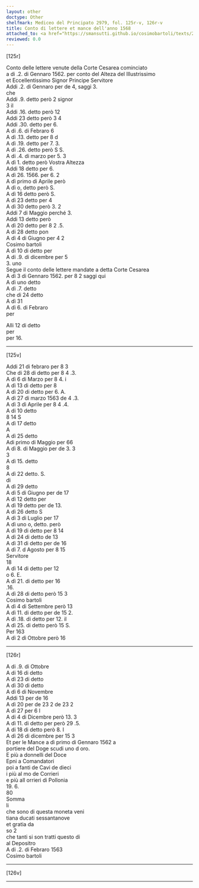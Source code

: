 ```yaml
---
layout: other
doctype: Other
shelfmark: Mediceo del Principato 2979, fol. 125r-v, 126r-v
title: Conto di lettere et mance dell'anno 1568
attached_to: <a href="https://smansutti.github.io/cosimobartoli/texts/2979_059/">2979_059</a>
reviewed: 0.0
---
```


[125r]  
  
  
Conto delle lettere venute della Corte Cesarea cominciato  
a di .2. di Gennaro 1562. per conto del Alteza del Illustrissimo  
et Eccellentissimo Signor Principe Servitore  
Addi .2. di Gennaro per de 4, saggi 3.  
che  
Addi .9. detto però 2 signor  
3 il  
Addi .16. detto però 12  
Addi 23 detto però 3 4  
Addi .30. detto per 6.  
A di .6. di Febraro 6  
A dì .13. detto per 8 d  
A dì .19. detto per 7. 3.  
A dì .26. detto però S S.  
A di .4. di marzo per 5. 3  
A dì 1. detto però Vostra Altezza  
Addi 18 detto per 6.  
A dì 26. 1566. per 6. 2  
A dì primo di Aprile però  
A dì o, detto però S.  
A dì 16 detto però S.  
A dì 23 detto per 4  
A dì 30 detto però 3. 2  
Addi 7 di Maggio perché 3.  
Addi 13 detto però  
A dì 20 detto per 8 2 .5.  
A di 28 detto pon  
A dì 4 di Giugno per 4 2  
Cosimo bartoli  
A dì 10 di detto per  
A di .9. di dicembre per 5  
3. uno  
Segue il conto delle lettere mandate a detta Corte Cesarea  
A dì 3 di Gennaro 1562. per 8 2 saggi qui  
A dì uno detto  
A dì .7. detto  
che di 24 detto  
A dì 31  
A dì 6. di Febraro  
per  
  
Alli 12 di detto  
per  
per 16.  
  
---  

[125v]  
  
  
Addi 21 di febraro per 8 3  
Che di 28 di detto per 8 4 .3.  
A dì 6 di Marzo per 8 4. i  
A dì 13 di detto per 8  
A dì 20 di detto per 6. A.  
A dì 27 di marzo 1563 de 4 .3.  
A dì 3 dì Aprile per 8 4 .4.  
A di 10 detto  
8 14 S  
A dì 17 detto  
A  
A dì 25 detto  
Adi primo di Maggio per 66  
A dì 8. di Maggio per de 3. 3  
3  
A dì 15. detto  
8  
A dì 22 detto. S.  
di  
A dì 29 detto  
A dì 5 di Giugno per de 17  
A dì 12 detto per  
A dì 19 detto per de 13.  
A dì 26 detto S  
A dì 3 di Luglio per 17  
A dì uno o, detto. però  
A dì 19 di detto per 8 14  
A dì 24 di detto de 13  
A dì 31 di detto per de 16  
A dì 7. d Agosto per 8 15  
Servitore  
18  
A dì 14 di detto per 12  
o 6. E.  
A dì 21. di detto per 16  
.16.  
A dì 28 di detto però 15 3  
Cosimo bartoli  
A dì 4 di Settembre però 13  
A dì 11. di detto per de 15 2.  
A dì .18. di detto per 12. il  
A dì 25. di detto però 15 S.  
Per 163  
A dì 2 dì Ottobre però 16  
  
---  

[126r]  
  
  
A di .9. di Ottobre  
A di 16 di detto  
A dì 23 di detto  
A dì 30 di detto  
A dì 6 di Novembre  
Addi 13 per de 16  
A dì 20 per de 23 2 de 23 2  
A dì 27 per 6 l  
A di 4 di Dicembre però 13. 3  
A dì 11. di detto per però 29 .5.  
A di 18 di detto però 8. I  
A dì 26 di dicembre per 15 3  
Et per le Mance a dì primo di Gennaro 1562 a  
portiere del Doge scudi uno d oro.  
E più a donnelli del Doce  
Epni a Comandatori  
poi a fanti de Cavi de dieci  
i più al mo de Corrieri  
e più all orrieri di Pollonia  
19. 6.  
80  
Somma  
li  
che sono di questa moneta veni  
tiana ducati sessantanove  
et gratia da  
so 2  
che tanti si son tratti questo di  
al Depositro  
A di .2. di Febraro 1563  
Cosimo bartoli  
  
---  

[126v]  
  
  
  
---  

